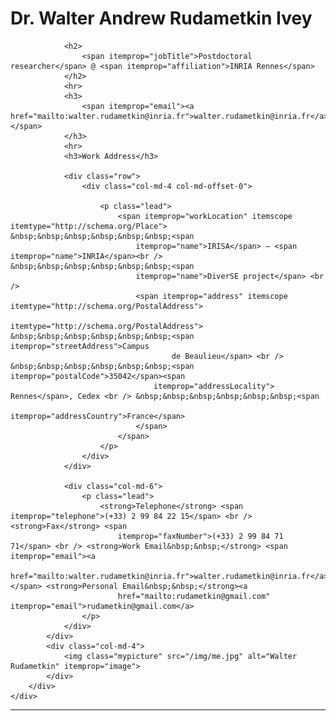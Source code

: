 <!-- # Dr. Walter Andrew Rudametkin Ivey   -->
<div class="container">
    <div itemscope itemtype="http://schema.org/Person">
        <div class="row">
            <div class="col-md-8">
                <h1>
                    <span itemprop="title">Dr.</span> <span itemprop="name">Walter <span itemprop="additionalName">Andrew</span> Rudametkin <span
                        itemprop="additionalName">Ivey</span>
                    </span>
                </h1>

                <h2>
                    <span itemprop="jobTitle">Postdoctoral researcher</span> @ <span itemprop="affiliation">INRIA Rennes</span>
                </h2>
                <hr>
                <h3>
                    <span itemprop="email"><a href="mailto:walter.rudametkin@inria.fr">walter.rudametkin@inria.fr</a></span>
                </h3>
                <hr>
                <h3>Work Address</h3>

                <div class="row">
                    <div class="col-md-4 col-md-offset-0">

                        <p class="lead">
                            <span itemprop="workLocation" itemscope itemtype="http://schema.org/Place"> &nbsp;&nbsp;&nbsp;&nbsp;&nbsp;&nbsp;<span
                                itemprop="name">IRISA</span> – <span itemprop="name">INRIA</span><br /> &nbsp;&nbsp;&nbsp;&nbsp;&nbsp;&nbsp;<span
                                itemprop="name">DiverSE project</span> <br />
                                <span itemprop="address" itemscope itemtype="http://schema.org/PostalAddress">
                                    itemtype="http://schema.org/PostalAddress"> &nbsp;&nbsp;&nbsp;&nbsp;&nbsp;&nbsp;<span itemprop="streetAddress">Campus
                                        de Beaulieu</span> <br /> &nbsp;&nbsp;&nbsp;&nbsp;&nbsp;&nbsp;<span itemprop="postalCode">35042</span><span
                                    itemprop="addressLocality"> Rennes</span>, Cedex <br /> &nbsp;&nbsp;&nbsp;&nbsp;&nbsp;&nbsp;<span
                                    itemprop="addressCountry">France</span>
                                </span>
                            </span>
                        </p>
                    </div>
                </div>

                <div class="col-md-6">
                    <p class="lead">
                        <strong>Telephone</strong> <span itemprop="telephone">(+33) 2 99 84 22 15</span> <br /> <strong>Fax</strong> <span
                            itemprop="faxNumber">(+33) 2 99 84 71 71</span> <br /> <strong>Work Email&nbsp;&nbsp;</strong> <span itemprop="email"><a
                            href="mailto:walter.rudametkin@inria.fr">walter.rudametkin@inria.fr</a></span> <strong>Personal Email&nbsp;&nbsp;</strong><a
                            href="mailto:rudametkin@gmail.com" itemprop="email">rudametkin@gmail.com</a>
                    </p>
                </div>
            </div>
            <div class="col-md-4">
                <img class="mypicture" src="/img/me.jpg" alt="Walter Rudametkin" itemprop="image">
            </div>
        </div>
    </div>
</div>

<hr>
